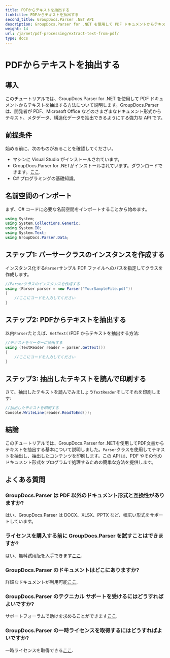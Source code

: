 ```yaml
---
title: PDFからテキストを抽出する
linktitle: PDFからテキストを抽出する
second_title: GroupDocs.Parser .NET API
description: GroupDocs.Parser for .NET を使用して PDF ドキュメントからテキストを抽出する方法を学びます。開発者向けのステップバイステップのチュートリアルです。
weight: 14
url: /ja/net/pdf-processing/extract-text-from-pdf/
type: docs
---
```

# PDFからテキストを抽出する

## 導入
このチュートリアルでは、GroupDocs.Parser for .NET を使用して PDF ドキュメントからテキストを抽出する方法について説明します。GroupDocs.Parser は、開発者が PDF、Microsoft Office などのさまざまなドキュメント形式からテキスト、メタデータ、構造化データを抽出できるようにする強力な API です。
## 前提条件
始める前に、次のものがあることを確認してください。
- マシンに Visual Studio がインストールされています。
-  GroupDocs.Parser for .NETがインストールされています。ダウンロードできます。[ここ](https://releases.groupdocs.com/parser/net/).
- C# プログラミングの基礎知識。

## 名前空間のインポート
まず、C# コードに必要な名前空間をインポートすることから始めます。
```csharp
using System;
using System.Collections.Generic;
using System.IO;
using System.Text;
using GroupDocs.Parser.Data;
```
## ステップ1: パーサークラスのインスタンスを作成する
インスタンス化する`Parser`サンプル PDF ファイルへのパスを指定してクラスを作成します。
```csharp
//Parserクラスのインスタンスを作成する
using (Parser parser = new Parser("YourSampleFile.pdf"))
{
    //ここにコードを入力してください
}
```
## ステップ2: PDFからテキストを抽出する
以内`Parser`たとえば、`GetText()`PDF からテキストを抽出する方法:
```csharp
//テキストをリーダーに抽出する
using (TextReader reader = parser.GetText())
{
    //ここにコードを入力してください
}
```
## ステップ3: 抽出したテキストを読んで印刷する
さて、抽出したテキストを読んでみましょう`TextReader`そしてそれを印刷します:
```csharp
//抽出したテキストを印刷する
Console.WriteLine(reader.ReadToEnd());
```

## 結論
このチュートリアルでは、GroupDocs.Parser for .NETを使用してPDF文書からテキストを抽出する基本について説明しました。`Parser`クラスを使用してテキストを抽出し、抽出したコンテンツを印刷します。この API は、PDF やその他のドキュメント形式をプログラムで処理するための簡単な方法を提供します。

## よくある質問
### GroupDocs.Parser は PDF 以外のドキュメント形式と互換性がありますか?
はい、GroupDocs.Parser は DOCX、XLSX、PPTX など、幅広い形式をサポートしています。
### ライセンスを購入する前に GroupDocs.Parser を試すことはできますか?
はい、無料試用版を入手できます[ここ](https://releases.groupdocs.com/).
### GroupDocs.Parser のドキュメントはどこにありますか?
詳細なドキュメントが利用可能[ここ](https://tutorials.groupdocs.com/parser/net/).
### GroupDocs.Parser のテクニカル サポートを受けるにはどうすればよいですか?
サポートフォーラムで助けを求めることができます[ここ](https://forum.groupdocs.com/c/parser/17).
### GroupDocs.Parser の一時ライセンスを取得するにはどうすればよいですか?
一時ライセンスを取得できる[ここ](https://purchase.groupdocs.com/temporary-license/).